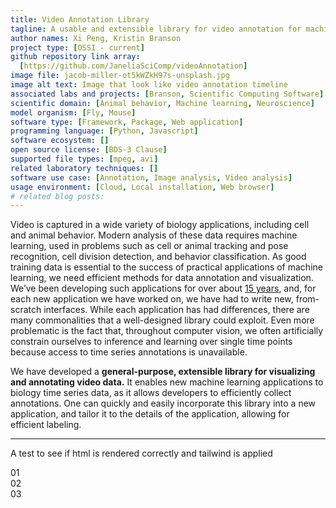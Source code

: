 ```yaml
---
title: Video Annotation Library
tagline: A usable and extensible library for video annotation for machine learning.
author names: Xi Peng, Kristin Branson
project type: [OSSI - current]
github repository link array:
  [https://github.com/JaneliaSciComp/videoAnnotation]
image file: jacob-miller-ot5kWZkH97s-unsplash.jpg
image alt text: Image that look like video annotation timeline
associated labs and projects: [Branson, Scientific Computing Software]
scientific domain: [Animal behavior, Machine learning, Neuroscience]
model organism: [Fly, Mouse]
software type: [Framework, Package, Web application]
programming language: [Python, Javascript]
software ecosystem: []
open source license: [BDS-3 Clause]
supported file types: [mpeg, avi]
related laboratory techniques: []
software use case: [Annotation, Image analysis, Video analysis]
usage environment: [Cloud, Local installation, Web browser]
# related blog posts:
---
```


Video is captured in a wide variety of biology applications, including cell and animal behavior. Modern
analysis of these data requires machine learning, used in problems such as cell or animal tracking and pose
recognition, cell division detection, and behavior classification. As good training data is essential to the
success of practical applications of machine learning, we need efficient methods for data annotation and
visualization. We’ve been developing such applications for over about [15 years](http://kristinbranson.github.io/APT/), and, for each new
application we have worked on, we have had to write new, from-scratch interfaces. While each application
has had differences, there are many commonalities that a well-designed library could exploit. Even more
problematic is the fact that, throughout computer vision, we often artificially constrain ourselves to inference
and learning over single time points because access to time series annotations is unavailable.

We have developed a **general-purpose, extensible library for visualizing and annotating video data.**
It enables new machine learning applications to biology time series data, as it allows developers
to efficiently collect annotations. One can quickly and easily incorporate this library
into a new application, and tailor it to the details of the application, allowing for efficient labeling.

<hr/>
<p>A test to see if html is rendered correctly and tailwind is applied</p>
<div class="flex flex-row">
  <div class="basis-1/3 bg-red-100">
   01
  </div>
  <div class="basis-1/3 bg-green-100">
  02
  </div>
  <div class="basis-1/3 bg-blue-100">
  03
  </div>
</div>
